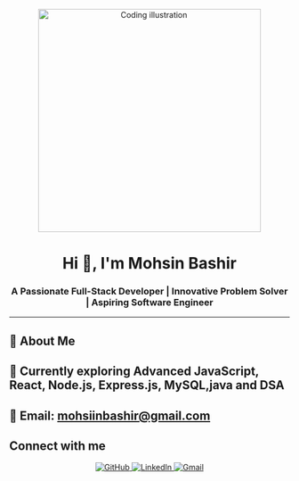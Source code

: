 
<p align="center">
  <img src=https://img.freepik.com/premium-photo/cute-3d-style-chibi-programmer-glasses-perched-their-nose-leaning-back-their-chair_1118790-220.jpg?semt=ais_hybrid&w=740&q=80 alt="Coding illustration" width="400"/>
</p>

<h1 align="center">Hi 👋, I'm Mohsin Bashir</h1>
<h3 align="center">A Passionate Full-Stack Developer | Innovative Problem Solver | Aspiring Software Engineer</h3>

---

## 🚀 About Me
## 🌟 Currently exploring Advanced JavaScript, React, Node.js, Express.js, MySQL,java and DSA
## 📧 Email: mohsiinbashir@gmail.com


## Connect with me
<p align="center">
  <a href="https://github.com/mohsinbashir369" target="_blank">
    <img src="https://img.shields.io/badge/GitHub-100000?style=for-the-badge&logo=github&logoColor=white" alt="GitHub"/>
  </a>
  <a href="linkedin.com/in/mohsin-bashir-6aa316219" target="_blank">
    <img src="https://img.shields.io/badge/LinkedIn-0077B5?style=for-the-badge&logo=linkedin&logoColor=white" alt="LinkedIn"/>
  </a>
  <a href="mailto:mohsin.23ise@cambridge.edu.in" target="_blank">
    <img src="https://img.shields.io/badge/Gmail-D14836?style=for-the-badge&logo=gmail&logoColor=white" alt="Gmail"/>
  </a>
</p>
<!--
**mohsinbashir369/mohsinbashir369** is a ✨ _special_ ✨ repository because its `README.md` (this file) appears on your GitHub profile.

Here are some ideas to get you started:

- 🔭 I’m currently working on ...
- 🌱 I’m currently learning ...
- 👯 I’m looking to collaborate on ...
- 🤔 I’m looking for help with ...
- 💬 Ask me about ...
- 📫 How to reach me: ...
- 😄 Pronouns: ...
- ⚡ Fun fact: ...
-->
